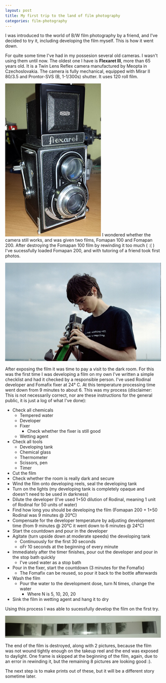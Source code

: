 ```yaml
---
layout: post
title: My first trip to the land of film photography
categories: film-photography
---
```


I was introduced to the world of B/W film photography by a friend, and I've
decided to try it, including developing the film myself. This is how it went
down.

For quite some time I've had in my possesion several old cameras. I wasn't
using them until now. The oldest one I have is **Flexaret III**, more than 65
years old. It is a Twin Lens Reflex camera manufactured by Meopta in
Czechoslovakia. The camera is fully mechanical, equipped with Mirar II 80/3.5
and Prontor-SVS (B, 1-1/300s) shutter. It uses 120 roll film.

![Flexaret III](/graphics/first_film_photography/flexaret-iii.jpg)
I wondered whether the camera still works, and was given two films, Fomapan 100
and Fomapan 200. After destroying the Fomapan 100 film by rewinding it too much
( :( ) I've sucessfully loaded Fomapan 200, and with tutoring of a friend took
first photos.

![Taking a first photo](/graphics/first_film_photography/taking-first-photos.jpg)

After exposing the film it was time to pay a visit to the dark room. For this
was the first time I was developing a film on my own I've written a simple
checklist and had it checked by a responsible person. I've used Rodinal
developer and Fomafix fixer at 24° C. At this temperature processing time went
down from 9 minutes to about 6. This was my process (disclaimer: This is not
necessarily correct, nor are these instructions for the general public, it is
just a log of what I've done):

  * Check all chemicals
    * Tempered water
    * Developer
    * Fixer
      * Check whether the fixer is still good
    * Wetting agent
  * Check all tools
    * Developing tank
    * Chemical glass
    * Thermometer
    * Scissors, pen
    * Timer
  * Cut the film
  * Check whether the room is really dark and secure
  * Wind the film onto developing reels, seal the developing tank
  * Turn on the lights (my developing tank is completely opaque and doesn't
    need to be used in darkness)
  * Dilute the developer (I've used 1+50 dilution of Rodinal, meaning 1 unit of
    Rodinal for 50 units of water)
  * Find how long you should be developing the film (Fomapan 200 + 1+50 Rodinal
    was 9 minutes @ 20°C)
  * Compensate for the developer temperature by adjusting development time
    (from 9 minutes @ 20°C it went down to 6 minutes @ 24°C)
  * Start the countdown and pour in the developer
  * Agitate (turn upside down at moderate speeds) the developing tank
    * Continuously for the first 30 seconds
    * oFr 10 seconds at the beginning of every minute
  * Immediately after the timer finishes, pour out the developer and pour in
    the stop bath quickly
    * I've used water as a stop bath
  * Pour in the fixer, start the countdown (3 minutes for the Fomafix)
    * The Fomafix can be reused, so pour it back to the bottle afterwards
  * Wash the film
    * Pour the water to the development dose, turn N times, change the water
      * Where N is 5, 10, 20, 20
  * Sink the film in wetting agent and hang it to dry

Using this process I was able to sucessfully develop the film on the first try.

![Developed film](/graphics/first_film_photography/developed-film.jpg)

The end of the film is destroyed, along with 2 pictures, because the film was
not wound tightly enough on the takeup reel and the end was exposed to
daylight. One frame is skipped at the beginning of the film, again, due to an
error in rewinding it, but the remaining 8 pictures are looking good :).

The next step is to make prints out of these, but it will be a different story
sometime later.

